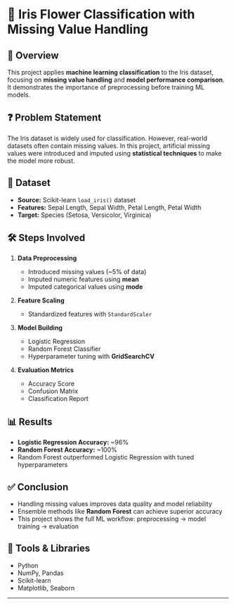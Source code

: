 
# 🌸 Iris Flower Classification with Missing Value Handling  

## 📌 Overview  
This project applies **machine learning classification** to the Iris dataset, focusing on **missing value handling** and **model performance comparison**. It demonstrates the importance of preprocessing before training ML models.  

## ❓ Problem Statement  
The Iris dataset is widely used for classification. However, real-world datasets often contain missing values. In this project, artificial missing values were introduced and imputed using **statistical techniques** to make the model more robust.  

## 📂 Dataset  
- **Source:** Scikit-learn `load_iris()` dataset  
- **Features:** Sepal Length, Sepal Width, Petal Length, Petal Width  
- **Target:** Species (Setosa, Versicolor, Virginica)  

## 🛠 Steps Involved  
1. **Data Preprocessing**  
   - Introduced missing values (~5% of data)  
   - Imputed numeric features using **mean**  
   - Imputed categorical values using **mode**  

2. **Feature Scaling**  
   - Standardized features with `StandardScaler`  

3. **Model Building**  
   - Logistic Regression  
   - Random Forest Classifier  
   - Hyperparameter tuning with **GridSearchCV**  

4. **Evaluation Metrics**  
   - Accuracy Score  
   - Confusion Matrix  
   - Classification Report  

## 📊 Results  
- **Logistic Regression Accuracy:** ~96%  
- **Random Forest Accuracy:** ~100%  
- Random Forest outperformed Logistic Regression with tuned hyperparameters  

## ✅ Conclusion  
- Handling missing values improves data quality and model reliability  
- Ensemble methods like **Random Forest** can achieve superior accuracy  
- This project shows the full ML workflow: preprocessing → model training → evaluation  

## 🧰 Tools & Libraries  
- Python  
- NumPy, Pandas  
- Scikit-learn  
- Matplotlib, Seaborn  

---

